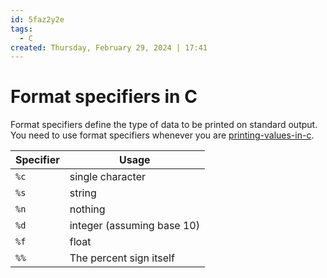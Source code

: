 ```yaml
---
id: 5faz2y2e
tags:
  - C
created: Thursday, February 29, 2024 | 17:41
---
```


# Format specifiers in C

Format specifiers define the type of data to be printed on standard output. You
need to use format specifiers whenever you are
[printing-values-in-c](printing-values-in-c.md).

| Specifier | Usage                      |
| --------- | -------------------------- |
| `%c`      | single character           |
| `%s`      | string                     |
| `%n`      | nothing                    |
| `%d`      | integer (assuming base 10) |
| `%f`      | float                      |
| `%%`      | The percent sign itself    |
